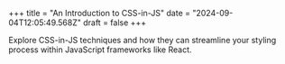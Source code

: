 +++
title = "An Introduction to CSS-in-JS"
date = "2024-09-04T12:05:49.568Z"
draft = false
+++

Explore CSS-in-JS techniques and how they can streamline your styling process within JavaScript frameworks like React.
        